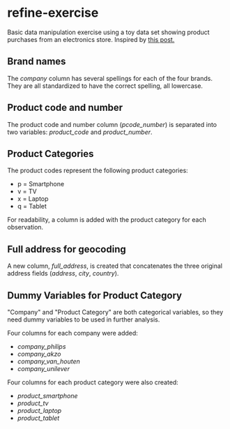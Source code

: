 # refine-exercise
Basic data manipulation exercise using a toy data set showing product purchases from an electronics store. Inspired by [this post.](http://d3-media.blogspot.com/2013/11/how-to-refine-your-data.html)

## Brand names
The *company* column has several spellings for each of the four brands. They are all standardized to have the correct spelling, all lowercase.

## Product code and number
The product code and number column (*pcode_number*) is separated into two variables: *product_code* and *product_number*.

## Product Categories
The product codes represent the following product categories:
- p = Smartphone
- v = TV
- x = Laptop
- q = Tablet

For readability, a column is added with the product category for each observation.

## Full address for geocoding
A new column, *full_address*, is created that concatenates the three original address fields (*address*, *city*, *country*).

## Dummy Variables for Product Category
"Company" and "Product Category" are both categorical variables, so they need dummy variables to be used in further analysis.

Four columns for each company were added:
- *company_philips*
- *company_akzo*
- *company_van_houten*
- *company_unilever*

Four columns for each product category were also created:
- *product_smartphone*
- *product_tv*
- *product_laptop*
- *product_tablet*
